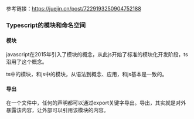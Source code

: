 参考链接：https://juejin.cn/post/7229193250904752188
### Typescript的模块和命名空间

#### 模块

javascript在2015年引入了模块的概念，从此js开始了标准的模块化开发阶段，ts沿用了这个概念。

ts中的模块，和js中的模块，从语法到概念、应用，和js基本是一致的。

#### 导出

在一个文件中，任何的声明都可以通过export关键字导出。导出，其实就是对外暴露该内容，让外部可以引用该模块的内容。

